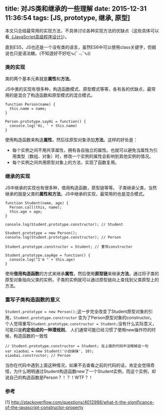 title: 对JS类和继承的一些理解
date: 2015-12-31 11:36:54
tags: [JS, prototype, 继承, 原型]
---
本文只总结最常用的实现方法，不具体讨论各种实现方法的优缺点（这些具体可以看[《JavaScript高级程序设计》](http://book.douban.com/subject/10546125/)）。

直到ES5，JS也还是一个没有类的语言，虽然ES6中可以使用class关键字，但据说也只是语法糖。(不知道好不好吃ԅ(¯﹃¯ԅ))
### 类的实现
类的两个基本元素就是**属性**和**方法**。

JS中类的实现有很多种，构造函数模式、原型模式等等，各有各的优缺点，最常用的是混合了构造函数和原型模式的混合模式。
```
function Person(name) {
  this.name = name;
}

Person.prototype.sayHi = function() {
  console.log('Hi, ' + this.name)
}
```
使用构造函数来构造**属性**，然后往原型对象添加**方法**。这样的好处是：
* 每个实例之间不用共享属性，拥有各自独立的属性。也就可以避免当属性为引用类型（数组、对象）时，修改一个实例的属性会影响到其他实例的情况。
* 每个实例之间共用原型对象上的方法，实现了函数复用。

### 继承的实现
JS中继承的实现也有很多种，借用构造函数，原型链等等。
子类继承父类，当然继承的就是父类的**属性和方法**。JS中继承的实现，最常用的也是混合模式。
```
function Student(name, age) {
  Person.call(this, name);
  this.age = age;
}

console.log(Student.prototype.constructor); // Student

Student.prototype = new Person();
console.log(Student.prototype.constructor); // Person

Student.prototype.constructor = Student; // 重写constructor

Student.prototype.sayAge = function() {
  console.log("I'm " + this.age)
}
```
使用**借用构造函数**的方式来继承**属性**，然后使用**原型链**来继承**方法**。通过将子类的原型对象指向父类的实例，子类的实例就可以通过原型链向上查找到父类原型上的方法。


### 重写子类构造函数的意义
`Student.prototype = new Person();`这一步完全改变了Student原型对象的引用，`Student.prototype.constructor` 变为了Person原型对象的constructor。
个人觉得重写`Student.prototype.constructor = Student;`没有什么实际意义，可能只是**约定俗成的一种潜规则**。
人们通常可能已经习惯了使用new操作符的时候，构造函数的一致性
```
// Student.prototype.constructor = Student; 在上面的代码中注释掉这一句
var xiaobai = new Student('小白妹妹', 10);
xiaobai.constructor; // Person
```
当你在代码中遇到上面这种情况，如果不去查看之前的代码的话，肯定会觉得奇怪，为什么明明通过Student构造函数new了一个Student实例，而这个实例，却说自己的构造函数是Person？！？！WTF？！

### 参考
[1] http://stackoverflow.com/questions/4012998/what-it-the-significance-of-the-javascript-constructor-property
